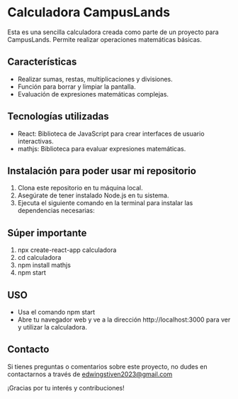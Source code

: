 # Calculadora CampusLands

Esta es una sencilla calculadora creada como parte de un proyecto para CampusLands. Permite realizar operaciones matemáticas básicas.

## Características

- Realizar sumas, restas, multiplicaciones y divisiones.
- Función para borrar y limpiar la pantalla.
- Evaluación de expresiones matemáticas complejas.

## Tecnologías utilizadas

- React: Biblioteca de JavaScript para crear interfaces de usuario interactivas.
- mathjs: Biblioteca para evaluar expresiones matemáticas.

## Instalación para poder usar mi repositorio

1. Clona este repositorio en tu máquina local.
2. Asegúrate de tener instalado Node.js en tu sistema.
3. Ejecuta el siguiente comando en la terminal para instalar las dependencias necesarias:

## Súper importante

1. npx create-react-app calculadora
2. cd calculadora
3. npm install mathjs
4. npm start 

## USO
- Usa el comando npm start
- Abre tu navegador web y ve a la dirección http://localhost:3000 para ver y utilizar la calculadora.

## Contacto 

Si tienes preguntas o comentarios sobre este proyecto, no dudes en contactarnos a través de edwingstiven2023@gmail.com

¡Gracias por tu interés y contribuciones!